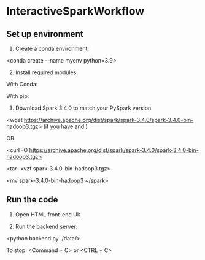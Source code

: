 # InteractiveSparkWorkflow

## Set up environment

1. Create a conda environment:

<conda create --name myenv python=3.9>

<conda activate myenv>

2. Install required modules:

With Conda: <conda install pyspark findspark flask flask_cors>

With pip: <pip install requirement.txt>

3. Download Spark 3.4.0 to match your PySpark version:

<wget https://archive.apache.org/dist/spark/spark-3.4.0/spark-3.4.0-bin-hadoop3.tgz> (if you have <brew> and <wget>)

OR

<curl -O https://archive.apache.org/dist/spark/spark-3.4.0/spark-3.4.0-bin-hadoop3.tgz>

<tar -xvzf spark-3.4.0-bin-hadoop3.tgz>

<mv spark-3.4.0-bin-hadoop3 ~/spark>

## Run the code

1. Open HTML front-end UI:

<open index.html>

2. Run the backend server:

<python backend.py ./data/>

To stop: <Command + C> or <CTRL + C>

